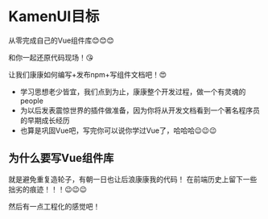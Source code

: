 # KamenUI目标
从零完成自己的Vue组件库:blush::blush::blush:

和你一起还原代码现场！:kissing_heart:

让我们康康如何编写+发布npm+写组件文档吧！:heart_eyes:

- 学习思想老少皆宜，我们点到为止，康康整个开发过程，做一个有灵魂的people
- 为以后发表震惊世界的插件做准备，因为你将从开发文档看到一个著名程序员的早期成长经历
- 也算是巩固Vue吧，写完你可以说你学过Vue了，哈哈哈:wink::wink::wink:

## 为什么要写Vue组件库
就是避免重复造轮子，有朝一日也让后浪康康我的代码！
在前端历史上留下一些拙劣的痕迹！！！:wink::wink::wink:

然后有一点工程化的感觉吧！
